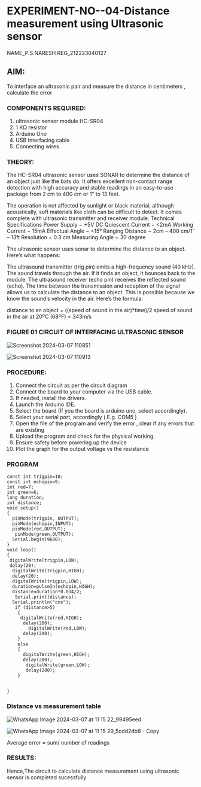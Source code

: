 # EXPERIMENT-NO--04-Distance measurement using Ultrasonic sensor
NAME_P.S.NARESH
REG_212223040127

## AIM: 
To interface an ultrasonic pair and measure the distance in centimeters , calculate the error
 
### COMPONENTS REQUIRED:
1.	ultrasonic sensor module HC-SR04
2.	1 KΩ resistor 
3.	Arduino Uno 
4.	USB Interfacing cable 
5.	Connecting wires 


### THEORY: 
The HC-SR04 ultrasonic sensor uses SONAR to determine the distance of an object just like the bats do. It offers excellent non-contact range detection with high accuracy and stable readings in an easy-to-use package from 2 cm to 400 cm or 1” to 13 feet.

The operation is not affected by sunlight or black material, although acoustically, soft materials like cloth can be difficult to detect. It comes complete with ultrasonic transmitter and receiver module.
Technical Specifications
Power Supply − +5V DC
Quiescent Current − <2mA
Working Current − 15mA
Effectual Angle − <15°
Ranging Distance − 2cm – 400 cm/1″ – 13ft
Resolution − 0.3 cm
Measuring Angle − 30 degree

The ultrasonic sensor uses sonar to determine the distance to an object. Here’s what happens:

The ultrasound transmitter (trig pin) emits a high-frequency sound (40 kHz).
The sound travels through the air. If it finds an object, it bounces back to the module.
The ultrasound receiver (echo pin) receives the reflected sound (echo).
The time between the transmission and reception of the signal allows us to calculate the distance to an object. This is possible because we know the sound’s velocity in the air. Here’s the formula:

distance to an object = ((speed of sound in the air)*time)/2
speed of sound in the air at 20ºC (68ºF) = 343m/s

### FIGURE 01 CIRCUIT OF INTERFACING ULTRASONIC SENSOR 

![Screenshot 2024-03-07 110851](https://github.com/nareshofficial/Experiment--04-Interfacing-digital-output-with-arduino-ultrasonic-sensor/assets/155141830/68c83531-e78e-4e9f-9991-85f0c6ac9cd9)


![Screenshot 2024-03-07 110913](https://github.com/nareshofficial/Experiment--04-Interfacing-digital-output-with-arduino-ultrasonic-sensor/assets/155141830/77a74fe5-6db1-458c-bb9b-88f7d3bb7492)





### PROCEDURE:
1.	Connect the circuit as per the circuit diagram 
2.	Connect the board to your computer via the USB cable.
3.	If needed, install the drivers.
4.	Launch the Arduino IDE.
5.	Select the board (If you the board is arduino uno, select accordingly).
6.	Select your serial port, accordingly ( E.g. COM5 )
7.	Open the file of the program  and verify the error , clear if any errors that are existing 
8.	Upload the program and check for the physical working. 
9.	Ensure safety before powering up the device 
10.	Plot the graph for the output voltage vs the resistance 


### PROGRAM 
```
const int trigpin=10;
const int echopin=9;
int red=7;
int green=6;
long duration;
int distance;
void setup()
{
  pinMode(trigpin, OUTPUT);
  pinMode(echopin,INPUT);
  pinMode(red,OUTPUT);
   pinMode(green,OUTPUT);
  Serial.begin(9600);
}
void loop()
{
 digitalWrite(trigpin,LOW);
 delay(20); 
  digitalWrite(trigpin,HIGH);
  delay(20);
  digitalWrite(trigpin,LOW);
  duration=pulseIn(echopin,HIGH);
  distance=duration*0.034/2;
   Serial.print(distance);
  Serial.println("cms");
   if (distance>5)
    {
     digitalWrite(red,HIGH);
      delay(200);
        digitalWrite(red,LOW);
      delay(200);
    }
    else
    {
      digitalWrite(green,HIGH);
      delay(200);
       digitalWrite(green,LOW);
       delay(200);
    }
    
    
}
```



### Distance vs measurement table 

![WhatsApp Image 2024-03-07 at 11 15 22_99495eed](https://github.com/nareshofficial/Experiment--04-Interfacing-digital-output-with-arduino-ultrasonic-sensor/assets/155141830/16529ee0-edc1-4d3d-815e-09a2c85a05a5)




![WhatsApp Image 2024-03-07 at 11 15 29_5cdd2db8 - Copy](https://github.com/nareshofficial/Experiment--04-Interfacing-digital-output-with-arduino-ultrasonic-sensor/assets/155141830/222ff623-dac7-420b-bb66-badd356a7dee)

Average error = sum/ number of readings 
 








### RESULTS:
Hence,The circuit to calculate distance measurement using ultrasonic sensor is completed sucessfully



 
